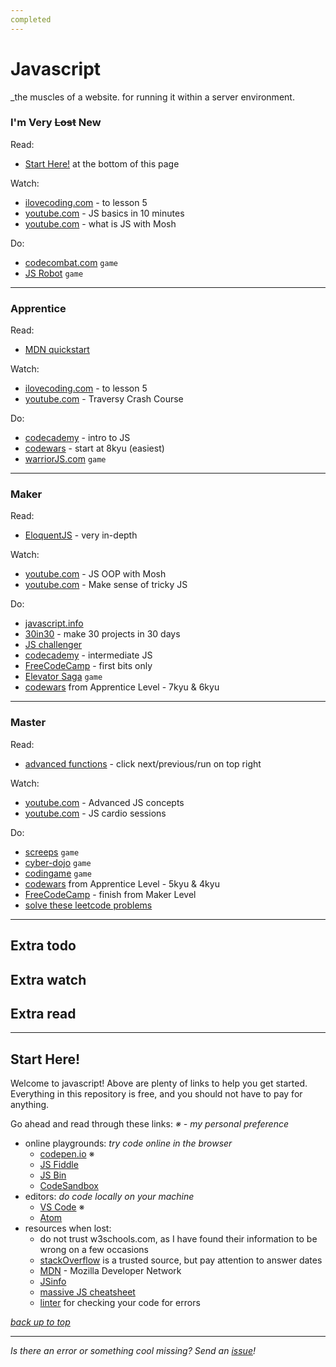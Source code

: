 ```yaml
---
completed
---
```


# Javascript
_the muscles of a website. for running it within a server environment.

### I'm Very ~~Lost~~ New

Read:
* [Start Here!](#start-here) at the bottom of this page

Watch:
* [ilovecoding.com](https://ilovecoding.org/courses/js2) - to lesson 5
* [youtube.com](https://www.youtube.com/watch?v=xwKbtUP87Dk) - JS basics in 10 minutes
* [youtube.com](https://www.youtube.com/watch?v=upDLs1sn7g4) - what is JS with Mosh 

Do:
* [codecombat.com](https://codecombat.com) `game`
* [JS Robot](https://lab.reaal.me/jsrobot/) `game`

---

### Apprentice

Read:
* [MDN quickstart](https://developer.mozilla.org/en-US/docs/Learn)

Watch:
* [ilovecoding.com](https://ilovecoding.org/courses/js2) - to lesson 5
* [youtube.com](https://www.youtube.com/watch?v=hdI2bqOjy3c) - Traversy Crash Course 

Do:
* [codecademy](https://www.codecademy.com/learn/introduction-to-javascript) - intro to JS
* [codewars](https://codewars.com) - start at 8kyu (easiest)
* [warriorJS.com](https://warriorjs.com) `game`

---

### Maker

Read:
* [EloquentJS](https://eloquentjavascript.net) - very in-depth

Watch:
* [youtube.com](https://www.youtube.com/watch?v=vDJpGenyHaA) - JS OOP with Mosh
* [youtube.com](https://www.youtube.com/watch?v=tiRhFGnCltw) - Make sense of tricky JS

Do:
* [javascript.info](https://javascript.info)
* [30in30](https://javascript30.com) - make 30 projects in 30 days
* [JS challenger](https://www.jschallenger.com)
* [codecademy](https://www.codecademy.com/learn/learn-intermediate-javascript) - intermediate JS
* [FreeCodeCamp](https://www.freecodecamp.org/learn/javascript-algorithms-and-data-structures/) - first bits only
* [Elevator Saga](https://play.elevatorsaga.com) `game`
* [codewars](https://codewars.com) from Apprentice Level - 7kyu & 6kyu

---

### Master
Read:
* [advanced functions](https://johnresig.com/apps/learn/#1) - click next/previous/run on top right

Watch:
* [youtube.com](https://www.youtube.com/watch?v=1S8SBDhA7HA&list=PL0Zuz27SZ-6N3bG4YZhkrCL3ZmDcLTuGd) - Advanced JS concepts
* [youtube.com](https://www.youtube.com/watch?v=M2bJBuaOeOQ&list=PLillGF-Rfqbb4ZOnsNCIB-DnLuUrQjS_G) - JS cardio sessions

Do:
* [screeps](https://screeps.com/a) `game`
* [cyber-dojo](http://www.cyber-dojo.org/) `game`
* [codingame](https://codingame.com/start) `game`
* [codewars](https://codewars.com) from Apprentice Level - 5kyu & 4kyu
* [FreeCodeCamp](https://www.freecodecamp.org/learn/javascript-algorithms-and-data-structures/) - finish from Maker Level
* [solve these leetcode problems](https://leetcode.com/discuss/general-discussion/460599/blind-75-leetcode-questions)

---

## Extra todo

## Extra watch

## Extra read

---



## Start Here!
Welcome to javascript! Above are plenty of links to help you get started.
Everything in this repository is free, and you should not have to pay for anything. 

Go ahead and read through these links:
_※ - my personal preference_

* online playgrounds: _try code online in the browser_
  * [codepen.io](https://codepen.io) ※
  * [JS Fiddle](https://jsfiddle.net/)
  * [JS Bin](https://jsbin.com/?html,js,output)
  * [CodeSandbox](https://codesandbox.io/)
* editors: _do code locally on your machine_
  * [VS Code](https://code.visualstudio.com/) ※
  * [Atom](https://atom.io)
* resources when lost:
  * do not trust w3schools.com, as I have found their information to be wrong on a few occasions
  * [stackOverflow](https://stackoverflow.com/questions/tagged/javascript) is a trusted source, but pay attention to answer dates
  * [MDN](https://developer.mozilla.org/en-US/docs/Web/JavaScript/Reference) - Mozilla Developer Network
  * [JSinfo](https://javascript.info/)
  * [massive JS cheatsheet](https://htmlcheatsheet.com/js/)
  * [linter](https://www.jslint.com) for checking your code for errors


_[back up to top](#javascript)_

---

_Is there an error or something cool missing? Send an [issue](https://github.com/octoshrimpy/learn/issues/new)!_